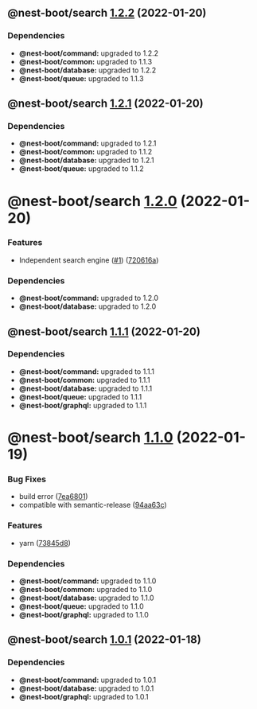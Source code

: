 ## @nest-boot/search [1.2.2](https://github.com/d4rkcr0w/nest-boot/compare/@nest-boot/search@1.2.1...@nest-boot/search@1.2.2) (2022-01-20)





### Dependencies

* **@nest-boot/command:** upgraded to 1.2.2
* **@nest-boot/common:** upgraded to 1.1.3
* **@nest-boot/database:** upgraded to 1.2.2
* **@nest-boot/queue:** upgraded to 1.1.3

## @nest-boot/search [1.2.1](https://github.com/d4rkcr0w/nest-boot/compare/@nest-boot/search@1.2.0...@nest-boot/search@1.2.1) (2022-01-20)





### Dependencies

* **@nest-boot/command:** upgraded to 1.2.1
* **@nest-boot/common:** upgraded to 1.1.2
* **@nest-boot/database:** upgraded to 1.2.1
* **@nest-boot/queue:** upgraded to 1.1.2

# @nest-boot/search [1.2.0](https://github.com/d4rkcr0w/nest-boot/compare/@nest-boot/search@1.1.1...@nest-boot/search@1.2.0) (2022-01-20)


### Features

* Independent search engine ([#1](https://github.com/d4rkcr0w/nest-boot/issues/1)) ([720616a](https://github.com/d4rkcr0w/nest-boot/commit/720616aa01bf769b57e77ec444a2e00f4b785a52))





### Dependencies

* **@nest-boot/command:** upgraded to 1.2.0
* **@nest-boot/database:** upgraded to 1.2.0

## @nest-boot/search [1.1.1](https://github.com/d4rkcr0w/nest-boot/compare/@nest-boot/search@1.1.0...@nest-boot/search@1.1.1) (2022-01-20)





### Dependencies

* **@nest-boot/command:** upgraded to 1.1.1
* **@nest-boot/common:** upgraded to 1.1.1
* **@nest-boot/database:** upgraded to 1.1.1
* **@nest-boot/queue:** upgraded to 1.1.1
* **@nest-boot/graphql:** upgraded to 1.1.1

# @nest-boot/search [1.1.0](https://github.com/d4rkcr0w/nest-boot/compare/@nest-boot/search@1.0.1...@nest-boot/search@1.1.0) (2022-01-19)


### Bug Fixes

* build error ([7ea6801](https://github.com/d4rkcr0w/nest-boot/commit/7ea6801200bf4869d17461769335d8887388657c))
* compatible with semantic-release ([94aa63c](https://github.com/d4rkcr0w/nest-boot/commit/94aa63cd1f8f7c850a71180ac6cdc300234a78d1))


### Features

* yarn ([73845d8](https://github.com/d4rkcr0w/nest-boot/commit/73845d8f3b2038c1814faa86b6170bc9a05502aa))





### Dependencies

* **@nest-boot/command:** upgraded to 1.1.0
* **@nest-boot/common:** upgraded to 1.1.0
* **@nest-boot/database:** upgraded to 1.1.0
* **@nest-boot/queue:** upgraded to 1.1.0
* **@nest-boot/graphql:** upgraded to 1.1.0

## @nest-boot/search [1.0.1](https://github.com/d4rkcr0w/nest-boot/compare/@nest-boot/search@1.0.0...@nest-boot/search@1.0.1) (2022-01-18)





### Dependencies

* **@nest-boot/command:** upgraded to 1.0.1
* **@nest-boot/database:** upgraded to 1.0.1
* **@nest-boot/graphql:** upgraded to 1.0.1
